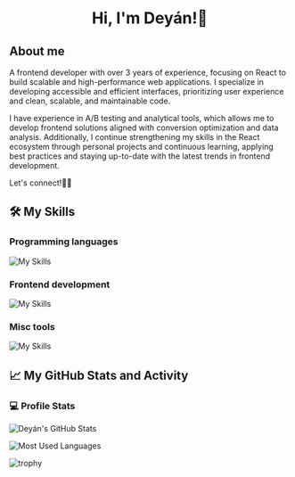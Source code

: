 <h1 align="center">Hi, I'm Deyán!🦇</h1>

## About me

A frontend developer with over 3 years of experience, focusing on React to build scalable and high-performance web applications. I specialize in developing accessible and efficient interfaces, prioritizing user experience and clean, scalable, and maintainable code.

I have experience in A/B testing and analytical tools, which allows me to develop frontend solutions aligned with conversion optimization and data analysis. Additionally, I continue strengthening my skills in the React ecosystem through personal projects and continuous learning, applying best practices and staying up-to-date with the latest trends in frontend development.

Let's connect!👋🏽

## 🛠️ My Skills

### Programming languages

![My Skills](https://go-skill-icons.vercel.app/api/icons?i=javascript,typescript)

### Frontend development

![My Skills](https://go-skill-icons.vercel.app/api/icons?i=react,redux,zustand,reactquery,svelte,html,css,sass,tailwindcss,materialui,vite,rollupjs,nodejs,jest,vitest,cypress,playwright,webflow,wordpress)

### Misc tools

![My Skills](https://go-skill-icons.vercel.app/api/icons?i=git,github,githubactions,bitbucket,aws,vscode,figma,jira,notion,miro,slack,teams)

## 📈 My GitHub Stats and Activity

### 💻 Profile Stats

![Deyán's GitHub Stats](https://github-readme-stats.vercel.app/api?username=deyanfgsdev&theme=tokyonight&show_icons=true)

![Most Used Languages](https://github-readme-stats.vercel.app/api/top-langs/?username=deyanfgsdev&layout=compact&theme=algolia)

![trophy](https://github-profile-trophy.vercel.app/?username=deyanfgsdev&theme=onedark)
